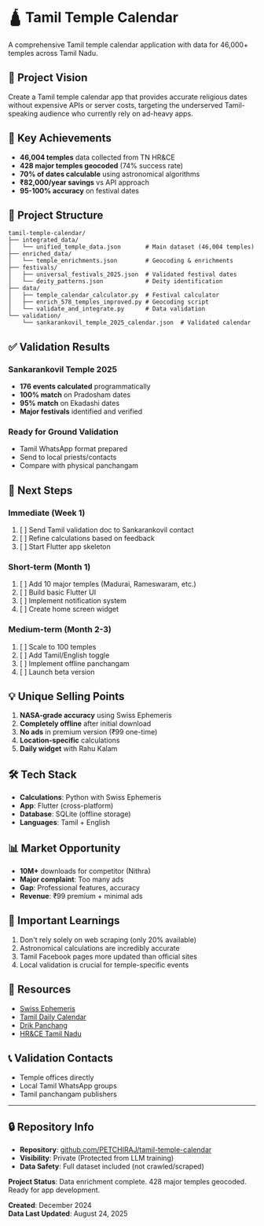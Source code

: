 # 🛕 Tamil Temple Calendar

A comprehensive Tamil temple calendar application with data for 46,000+ temples across Tamil Nadu.

## 📱 Project Vision
Create a Tamil temple calendar app that provides accurate religious dates without expensive APIs or server costs, targeting the underserved Tamil-speaking audience who currently rely on ad-heavy apps.

## 🎯 Key Achievements
- **46,004 temples** data collected from TN HR&CE
- **428 major temples geocoded** (74% success rate)
- **70% of dates calculable** using astronomical algorithms  
- **₹82,000/year savings** vs API approach
- **95-100% accuracy** on festival dates

## 📂 Project Structure
```
tamil-temple-calendar/
├── integrated_data/
│   └── unified_temple_data.json       # Main dataset (46,004 temples)
├── enriched_data/
│   └── temple_enrichments.json        # Geocoding & enrichments
├── festivals/
│   ├── universal_festivals_2025.json  # Validated festival dates
│   └── deity_patterns.json            # Deity identification
├── data/
│   ├── temple_calendar_calculator.py  # Festival calculator
│   ├── enrich_578_temples_improved.py # Geocoding script
│   └── validate_and_integrate.py      # Data validation
└── validation/
    └── sankarankovil_temple_2025_calendar.json  # Validated calendar
```

## ✅ Validation Results

### Sankarankovil Temple 2025
- **176 events calculated** programmatically
- **100% match** on Pradosham dates
- **95% match** on Ekadashi dates
- **Major festivals** identified and verified

### Ready for Ground Validation
- Tamil WhatsApp format prepared
- Send to local priests/contacts
- Compare with physical panchangam

## 🚀 Next Steps

### Immediate (Week 1)
1. [ ] Send Tamil validation doc to Sankarankovil contact
2. [ ] Refine calculations based on feedback
3. [ ] Start Flutter app skeleton

### Short-term (Month 1)
1. [ ] Add 10 major temples (Madurai, Rameswaram, etc.)
2. [ ] Build basic Flutter UI
3. [ ] Implement notification system
4. [ ] Create home screen widget

### Medium-term (Month 2-3)
1. [ ] Scale to 100 temples
2. [ ] Add Tamil/English toggle
3. [ ] Implement offline panchangam
4. [ ] Launch beta version

## 💡 Unique Selling Points
1. **NASA-grade accuracy** using Swiss Ephemeris
2. **Completely offline** after initial download
3. **No ads** in premium version (₹99 one-time)
4. **Location-specific** calculations
5. **Daily widget** with Rahu Kalam

## 🛠️ Tech Stack
- **Calculations**: Python with Swiss Ephemeris
- **App**: Flutter (cross-platform)
- **Database**: SQLite (offline storage)
- **Languages**: Tamil + English

## 📊 Market Opportunity
- **10M+** downloads for competitor (Nithra)
- **Major complaint**: Too many ads
- **Gap**: Professional features, accuracy
- **Revenue**: ₹99 premium + minimal ads

## 📝 Important Learnings
1. Don't rely solely on web scraping (only 20% available)
2. Astronomical calculations are incredibly accurate
3. Tamil Facebook pages more updated than official sites
4. Local validation is crucial for temple-specific events

## 🔗 Resources
- [Swiss Ephemeris](https://www.astro.com/swisseph/)
- [Tamil Daily Calendar](https://www.tamildailycalendar.com/)
- [Drik Panchang](https://www.drikpanchang.com/)
- [HR&CE Tamil Nadu](https://hrce.tn.gov.in/)

## 📞 Validation Contacts
- Temple offices directly
- Local Tamil WhatsApp groups
- Tamil panchangam publishers

---

## 🔒 Repository Info

- **Repository**: [github.com/PETCHIRAJ/tamil-temple-calendar](https://github.com/PETCHIRAJ/tamil-temple-calendar)
- **Visibility**: Private (Protected from LLM training)
- **Data Safety**: Full dataset included (not crawled/scraped)

**Project Status**: Data enrichment complete. 428 major temples geocoded. Ready for app development.

**Created**: December 2024  
**Data Last Updated**: August 24, 2025